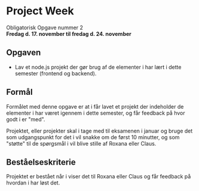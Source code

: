 # Project Week
Obligatorisk Opgave nummer 2    
**Fredag d. 17. november til fredag d. 24. november**

## Opgaven
* Lav et node.js projekt der gør brug af de elementer i har lært i dette semester (frontend og backend).

## Formål
Formålet med denne opgave er at i får lavet et projekt der indeholder de elementer i har været igennem i dette semester, og får feedback på hvor godt i er "med". 

Projektet, eller projekter skal i tage med til eksamenen i januar og bruge det som udgangspunkt for det i vil snakke om de først 10 minutter, og som "støtte" til de spørgsmål i vil blive stille af Roxana eller Claus.

## Beståelseskriterie
Projektet er bestået når i viser det til Roxana eller Claus og får feedback på hvordan i har løst det.



